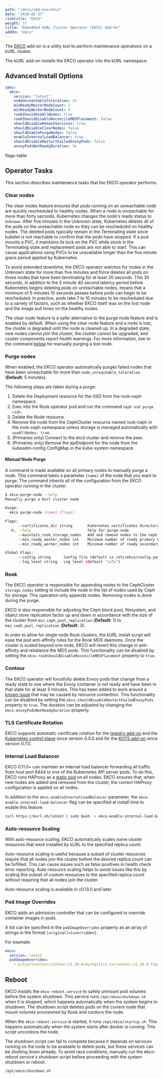 ```yaml
---
path: "/docs/add-ons/ekco"
date: "2020-02-27"
linktitle: "EKCO"
weight: 37
title: "Embedded kURL Cluster Operator (EKCO) Add-On"
addOn: "ekco"
---
```


The [EKCO](https://github.com/replicatedhq/ekco) add-on is a utility tool to perform maintenance operations on a kURL cluster.

The kURL add-on installs the EKCO operator into the kURL namespace.

## Advanced Install Options

```yaml
spec:
  ekco:
    version: "latest"
    nodeUnreachableToleration: 1h
    minReadyMasterNodeCount: 2
    minReadyWorkerNodeCount: 0
    rookShouldUseAllNodes: true
    rookShouldDisableReconcileMDSPlacement: false
    shouldDisableRebootServices: true
    shouldDisableClearNodes: false
    shouldEnablePurgeNodes: false
    enableInternalLoadBalancer: true
    shouldDisableRestartFailedEnvoyPods: false
    envoyPodsNotReadyDuration: 5m
```

flags-table

## Operator Tasks

This section describes maintenance tasks that the EKCO operator performs.

### Clear nodes

The clear nodes feature ensures that pods running on an unreachable node are quickly rescheduled to healthy nodes.
When a node is unreachable for more than forty seconds, Kubernetes changes the node's ready status to `Unknown`.
After five minutes in the Unknown state, Kubernetes deletes all of the pods on the unreachable node so they can be rescheduled on healthy nodes.
The deleted pods typically remain in the Terminating state since kubelet is not reachable to confirm that the pods have stopped.
If a pod mounts a PVC, it maintains its lock on the PVC while stuck in the Terminating state and replacement pods are not able to start.
This can cause applications using PVCs to be unavailable longer than the five minute grace period applied by Kubernetes.

To avoid extended downtime, the EKCO operator watches for nodes in the Unknown state for more than five minutes and force deletes all pods on those nodes that have been terminating for at least 30 seconds. This 30 seconds, in addition to the 5 minute 40 second latency period before Kubernetes begins deleting pods on unreachable nodes, means that a minimum of 6 minutes 10 seconds passes before pods can begin to be rescheduled.
In practice, pods take 7 to 10 minutes to be rescheduled due to a variety of factors, such as whether EKCO itself was on the lost node and the image pull times on the healthy nodes.

The clear node feature is a safer alternative to the purge node feature and is enabled by default.
When using the clear node feature and a node is lost, the cluster is degraded until the node is cleaned up.
In a degraded state, new nodes cannot join the cluster, the cluster cannot be upgraded, and cluster components report health warnings.
For more information, see to the command [below](/docs/add-ons/ekco#manual-node-purge) for manually purging a lost node.

### Purge nodes

When enabled, the EKCO operator automatically purges failed nodes that have been unreachable for more than `node_unreachable_toleration` (**Default:** 5 minutes).

The following steps are taken during a purge:

1. Delete the Deployment resource for the OSD from the rook-ceph namespace.
1. Exec into the Rook operator pod and run the command `ceph osd purge <id>`.
1. Delete the Node resource.
1. Remove the node from the CephCluster resource named rook-ceph in the rook-ceph namespace unless storage is managed automatically with `useAllNodes: true`.
1. (Primaries only) Connect to the etcd cluster and remove the peer.
1. (Primaries only) Remove the apiEndpoint for the node from the kubeadm-config ConfigMap in the kube-system namespace.

#### Manual Node Purge

A command is made available on all primary nodes to manually purge a node. This command takes a parameter `[name]` of the node that you want to purge. The command inherits all of the configuration from the EKCO operator running in the cluster.

```bash
$ ekco-purge-node --help
Manually purge a Kurl cluster node

Usage:
  ekco purge-node [name] [flags]

Flags:
      --certificates_dir string       Kubernetes certificates directory (default "/etc/kubernetes/pki")
  -h, --help                          help for purge-node
      --maintain_rook_storage_nodes   Add and remove nodes to the ceph cluster and scale replication of pools
      --min_ready_master_nodes int    Minimum number of ready primary nodes required for auto-purge (default 2)
      --min_ready_worker_nodes int    Minimum number of ready secondary nodes required for auto-purge

Global Flags:
      --config string      Config file (default is /etc/ekco/config.yaml)
      --log_level string   Log level (default "info")
```

### Rook

The EKCO operator is responsible for appending nodes to the CephCluster `storage.nodes` setting to include the node in the list of nodes used by Ceph for storage. This operation only appends nodes. Removing nodes is done during the purge.

EKCO is also responsible for adjusting the Ceph block pool, filesystem, and object store replication factor up and down in accordance with the size of the cluster from `min_ceph_pool_replication` (**Default:** 1) to `max_ceph_pool_replication` (**Default:** 3).

In order to allow for single node Rook clusters, the kURL install script will ease the pod anti-affinity rules for the Rook MDS daemons.
Once the cluster is scaled beyond one node, EKCO will revert this change in anti-affinity and rebalance the MDS pods.
This functionality can be disabled by setting the `ekco.rookShouldDisableReconcileMDSPlacement` property to `true`.

### Contour

The EKCO operator will forcefully delete Envoy pods that change from a ready state to one where the Envoy container is not ready and have been in that state for at least 5 minutes.
This has been added to work around a [known issue](https://github.com/projectcontour/contour/issues/3192) that may be caused by resource contention.
This functionality can be disabled by setting the `ekco.shouldDisableRestartFailedEnvoyPods` property to `true`.
The duration can be adjusted by changing the `ekco.envoyPodsNotReadyDuration` property.

### TLS Certificate Rotation

EKCO supports automatic certificate rotation for the [registry add-on](/docs/install-with-kurl/setup-tls-certs#registry) and the [Kubernetes control plane](/docs/install-with-kurl/setup-tls-certs#kubernetes-control-plane) since version 0.5.0 and for the [KOTS add-on](/docs/install-with-kurl/setup-tls-certs#kots-tls-certificate-renewal) since version 0.7.0.

### Internal Load Balancer

EKCO 0.11.0+ can maintain an internal load balancer forwarding all traffic from host port 6444 to one of the Kubernetes API server pods.
To do this, EKCO runs HAProxy as a [static pod](https://kubernetes.io/docs/tasks/configure-pod-container/static-pod/) on all nodes.
EKCO ensures that, when new nodes are added and removed from the cluster, the correct HAProxy configuration is applied on all nodes.

In addition to the `ekco.enableInternalLoadBalancer` parameter, the `ekco-enable-internal-load-balancer` flag can be specified at install time to enable this feature.

```bash
curl https://kurl.sh/latest | sudo bash -s ekco-enable-internal-load-balancer
```

### Auto-resource Scaling

With auto-resource scaling, EKCO automatically scales some cluster resources that
were installed by kURL to the specified replica count.

Auto-resource scaling is useful because a subset of cluster resources require that all
nodes join the cluster before the desired replica count can be fulfilled. This can cause
issues such as false positives in health check error reporting. Auto-resource scaling helps to avoid issues like this by scaling this subset of custom resources to the specified replica count without requiring that all nodes join the cluster.

Auto-resource scaling is available in v0.13.0 and later.

### Pod Image Overrides

EKCO adds an admission controller that can be configured to override container images in pods.

A list can be specified in the `podImageOverrides` property as an array of strings in the format `[original]=[overridden]`.

For example:

```yaml
ekco:
  version: latest
  podImageOverrides:
    - projectcontour/contour:v1.18.0=myregistry.io/contour:v1.18.0-fips
```

## Reboot

EKCO installs the `ekco-reboot.service` to safely unmount pod volumes before the system shutdown.
This service runs `/opt/ekco/shutdown.sh` when it is stopped, which happens automatically when the system begins to shutdown.
The shutdown script deletes pods on the current node that mount volumes provisioned by Rook and cordons the node.

When the `ekco-reboot.service` is started, it runs `/opt/ekco/startup.sh`.
This happens automatically when the system starts after docker is running.
This script uncordons the node.

The shutdown script can fail to complete because it depends on services running on the node to be available to delete pods, but these services can be shutting down already.
To avoid race conditions, manually run the ekco-reboot service's shutdown script before proceeding with the system shutdown or reboot:

```bash
/opt/ekco/shutdown.sh
```
